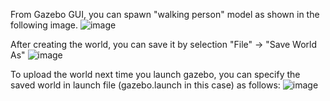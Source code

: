 From Gazebo GUI, you can spawn "walking person" model as shown in the following image.
![image](https://github.com/user-attachments/assets/fa5eb445-1b0f-48dd-a7c2-b9f8992bc962)

After creating the world, you can save it by selection "File" -> "Save World As"
![image](https://github.com/user-attachments/assets/63c95f1b-ac60-4e57-b425-357e152c5fa6)

To upload the world next time you launch gazebo, you can specify the saved world in launch file (gazebo.launch in this case) as follows:
![image](https://github.com/user-attachments/assets/5ae549b5-3931-4d8f-b6f3-cc32d035ce5a)

